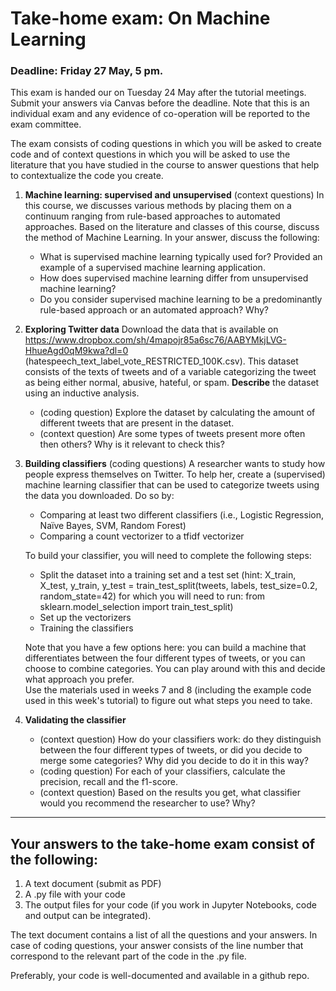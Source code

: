 # Take-home exam: On Machine Learning
### Deadline: Friday 27 May, 5 pm.

This exam is handed our on Tuesday 24 May after the tutorial meetings. Submit your answers via Canvas before the 
deadline. Note that this is an individual exam and any evidence of co-operation will be reported to the exam committee. 

The exam consists of coding questions in which you will be asked to create code and of context questions in which you 
will be asked to use the literature that you have studied in the course to answer questions that help to contextualize 
the code you create.

  1.  **Machine learning: supervised and unsupervised**
      (context questions) In this course, we discusses various methods by placing them on a continuum ranging from rule-based approaches to automated approaches. Based on the literature and classes of this course, discuss the method of Machine Learning. In your answer, discuss the following:
      - What is supervised machine learning typically used for? Provided an example of a supervised machine learning application.
      - How does supervised machine learning differ from unsupervised machine learning?
      - Do you consider supervised machine learning to be a predominantly rule-based approach or an automated approach? Why?

  2.  **Exploring Twitter data**
      Download the data that is available on https://www.dropbox.com/sh/4mapojr85a6sc76/AABYMkjLVG-HhueAgd0qM9kwa?dl=0 (hatespeech_text_label_vote_RESTRICTED_100K.csv). This dataset consists of the texts of tweets and of a variable categorizing the tweet as being either normal, abusive, hateful, or spam. **Describe** the dataset using an inductive analysis.
      - (coding question) Explore the dataset by calculating the amount of different tweets that are present in the dataset. 
      - (context question) Are some types of tweets present more often then others? Why is it relevant to check this?
  
  3.  **Building classifiers**
      (coding questions) A researcher wants to study how people express themselves on Twitter. To help her, create a (supervised) machine learning classifier that can be used to categorize tweets using the data you downloaded. Do so by:
      - Comparing at least two different classifiers (i.e., Logistic Regression, Naïve Bayes, SVM, Random Forest) 
      - Comparing a count vectorizer to a tfidf vectorizer
      
      To build your classifier, you will need to complete the following steps:
      - Split the dataset into a training set and a test set (hint: X_train, X_test, y_train, y_test = train_test_split(tweets, labels, test_size=0.2, random_state=42) for which you will need to run: from sklearn.model_selection import train_test_split)
      - Set up the vectorizers
      - Training the classifiers
    
      Note that you have a few options here: you can build a machine that differentiates between the four different types of tweets, or you can choose to combine categories. You can play around with this and decide what approach you prefer.  
      Use the materials used in weeks 7 and 8 (including the example code used in this week's tutorial) to figure out what steps you need to take. 
      
                                               
  4.  **Validating the classifier**
      - (context question) How do your classifiers work: do they distinguish between the four different types of tweets, or did you decide to merge some categories? Why did you decide to do it in this way? 
      - (coding question) For each of your classifiers, calculate the precision, recall and the f1-score.
      - (context question) Based on the results you get, what classifier would you recommend the researcher to use? Why?
    

---

## Your answers to the take-home exam consist of the following:

  1. A text document (submit as PDF) 
  2. A .py file with your code 
  3. The output files for your code (if you work in Jupyter Notebooks, code and output can be integrated). 

The text document contains a list of all the questions and your answers. In case of coding questions, your answer consists of the line number that correspond to the relevant part of the code in the .py file.

Preferably, your code is well-documented and available in a github repo.


